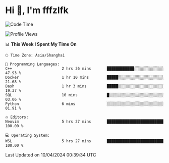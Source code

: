 # Hi 👋, I'm fffzlfk

<!--START_SECTION:waka-->
![Code Time](http://img.shields.io/badge/Code%20Time-691%20hrs%2025%20mins-blue)

![Profile Views](http://img.shields.io/badge/Profile%20Views-0-blue)

📊 **This Week I Spent My Time On** 

```text
🕑︎ Time Zone: Asia/Shanghai

💬 Programming Languages: 
C++                      2 hrs 36 mins       ████████████░░░░░░░░░░░░░   47.93 % 
Docker                   1 hr 10 mins        █████░░░░░░░░░░░░░░░░░░░░   21.68 % 
Bash                     1 hr 3 mins         █████░░░░░░░░░░░░░░░░░░░░   19.37 % 
SQL                      10 mins             █░░░░░░░░░░░░░░░░░░░░░░░░   03.06 % 
Python                   6 mins              ░░░░░░░░░░░░░░░░░░░░░░░░░   01.91 % 

🔥 Editors: 
Neovim                   5 hrs 27 mins       █████████████████████████   100.00 % 

💻 Operating System: 
WSL                      5 hrs 27 mins       █████████████████████████   100.00 % 
```


 Last Updated on 10/04/2024 00:39:34 UTC
<!--END_SECTION:waka-->
